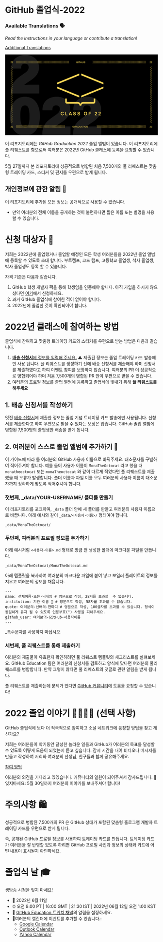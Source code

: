 # GitHub 졸업식-2022

### Available Translations 🗣

*Read the instructions in your language or contribute a translation!*

[Additional Translations](translations/README.md)

![2022-github-graduation-social-card-1](/assets/GHG_Blog_1.jpg)


이 리포지토리에는 *GitHub Graduation 2022*  졸업 앨범이 있습니다. 이 리포지토리에 풀 리퀘스트를 함으로써 여러분은 2022년 GitHub 클래스에 등록을 요청할 수 있습니다. 

5월 27일까지 본 리포지토리에 성공적으로 병합된  처음 7,500개의 풀 리퀘스트는 맞춤형 트레이딩 카드, 스티커 및 편지를 우편으로 받게 됩니다.


## 개인정보에 관한 알림 👀
이 리포지토리에 추가된 모든 정보는 공개적으로 사용할 수 있습니다.

- 만약 여러분의 전체 이름을 공개하는 것이 불편하다면 짧은 이름 또는 별명을 사용할 수 있습니다.

# 신청 대상자 📝
저희는 2022년에 졸업했거나 졸업할 예정인 모든 학생 여러분들을 2022년 졸업 앨범에 등록할 수 있도록 초대 합니다. 부트캠프, 코드 캠프, 고등학교 졸업생, 석사 졸업생, 박사 졸업생도 등록 할 수 있습니다.

자격 기준은 다음과 같습니다.
1. GitHub 학생 개발자 팩을 통해 학생임을 인증해야 합니다. 아직 가입을 하시지 않으셨다면 [여기](https://education.github.com/discount_requests/student_application?utm_source=2022-06-11-GitHubGraduation)에서 신청하세요. 
2. 과거 GitHub 졸업식에 참여한 적이 없어야 합니다.
3. 2022년에 졸업한 것이 확인되어야 합니다. 

# 2022년 클래스에 참여하는 방법
졸업식에 참여하고 맞춤형 트레이딩 카드와 스티커를 우편으로 받는 방법은 다음과 같습니다.
1. [**배송 신청서**에 정보를 입력해 주세요.](https://airtable.com/shrVMo8ItH4wjsO9f)
 ⚠️ 제출된 정보는 졸업 트레이딩 카드 발송에만 사용 됩니다. 풀 리퀘스트를 생성하기 전에 배송 신청서를 제출해야 하며 신청서를 제출하였다고 하여 이벤트 참여를 보장하지 않습니다. 여러분의 PR 이 성공적으로 병합되어야 하며 처음 7,500개의 병합된 PR 만이 우편으로 받을 수 있습니다.
2. 여러분의 프로필 정보를 졸업 앨범에 등록하고 졸업식에 빛내기 위해 **풀 리퀘스트를 해주세요**  
 
## 1. 배송 신청서를 작성하기
멋진 [배송 신청서](https://airtable.com/shrVMo8ItH4wjsO9f)에 제출한 정보는 졸업 기념 트레이딩 카드 발송에만 사용됩니다. 신청서를 제출한다고 하여 우편으로 받을 수 있다는 보장은 업습니다. GitHub 졸업 앨범에 병합된 7,500명의 졸업생만 배송을 받게 됩니다.

## 2. 여러분이 스스로 졸업 앨범에 추가하기 🏫
이 가이드에 따라 <YOUR-USERNAME>를 여러분의 GitHub 사용자 이름으로 바꿔주세요. 대소문자를 구별하여 적어주셔야 합니다. 예를 들어 사용자 이름이 `MonaTheOctocat` 라고 했을 때 `monatheoctocat` 또는 `monaTheoctocat` 와 같이 다르게 적었다면 풀 리퀘스트를 제출했을 때 오류가 발생합니다. 폴더 이름과 파일 이름 모두 여러분의 사용자 이름이 대소문자까지 정확하게 맞도록 적어주셔야 합니다.

### 첫번째, _data/YOUR-USERNAME/ 폴더를 만들기
이 리포지토리를 포크하여, `_data` 폴더 안에 새 폴더를 만들고 여러분의 사용자 이름으로  바꿉니다. 아래 예시와 같이 `_data/<사용자-이름>/` 형태여야 합니다.
```
_data/MonaTheOctocat/
``` 

### 두번째, 여러분의 프로필 정보를 추가하기
아래 예시처럼 `<사용자-이름>.md` 형태로 방금 전 생성한 폴더에 마크다운 파일을 만듭니다.

```
_data/MonaTheOctocat/MonaTheOctocat.md
```

아래 템플릿을 복사하여 여러분의 마크다운 파일에 붙여 넣고 보일러 플레이트의 정보를 지우고 여러분의 정보를 채웁니다.

```
---
name: 전체이름-또는-닉네임 # 영문으로 작성, 28자를 초과할  수 없습니다.
institution: 기관-이름 🚩 # 영문으로 작성, 58자를 초과할 수 없습니다.
quote: 여러분의-선배의-한마디 # 영문으로 작성, 100글자를 초과할 수 있습니다. 형식이 동일하게 유지 될 수 있도록 인용부호(") 사용을 피해주세요. 
github_user: 여러분의-GitHub-사용자이름
---
```

_특수문자를 사용하지 마십시오.


### 세번째, 풀 리퀘스트를 통해 제출하기
여러분의 제출물이 유효한지 확인하려면 풀 리퀘스트 템플릿의 체크리스트를 살펴보세요. GitHub Education 팀은 여러분의 신청서를 검토하고 양식에 맞다면 여러분의 풀리퀘스트를 병합합니다. 만약 그렇지 않다면 풀 리퀘스트의 댓글로 관련 알림을 받게 됩니다.

풀 리퀘스트를 제출하는데 문제가 있다면 [GitHub 커뮤니티](https://github.com/orgs/github-community/discussions/categories/github-education)에 도움을 요청할 수 있습니다!

# 2022 졸업 이야기 ‍👩‍🏫👨‍🏫 (선택 사항)
GitHub 졸업식에 보다 더 적극적으로 참여하고 소셜 네트워크에 등장할 방법을  찾고 계신가요?

저희는 여러분들이 학기동안 달성한 놀라운 일들과 GitHub가 여러분의 목표를 달성할 수 있도록 어떻게 도움이 되었는지 듣고 싶습니다. 잠시 시간을 내어 비디오나 메시지를 만들고 작성하여 저희와 여러분의 선생님, 친구들과 함께 공유해주세요.

[참여 방법](https://drive.google.com/file/d/1AcgUKLXx6WIC5s4eanzOfj8EsiYHARrt/view?usp=sharing)

여러분의 의견을 기다리고 있겠습니다. 커뮤니티의 일원이 되어주셔서 감사드립니다.
💖 잊지마세요: 5월 30일까지 여러분의 이야기를 보내주셔야 합니다!


# 주의사항 🛍
성공적으로 병합된 7,500개의 PR 은 GitHub 상태가 포함된 맞춤형 홀로그램 개발자 트레이딩 카드를 우편으로 받게 됩니다.

즉, 공개된 GitHub 프로필 정보를 사용하여 트레이딩 카드를 만듭니다. 트레이딩 카드가 여러분을 잘 반영할 있도록 하려면 GitHub 프로필 사진과 정보의 상태와 카드에 어떤 내용이 표시될지 확인하세요. 

# 졸업식 날 🎓
생방송 시청을 잊지 마세요!

- 📆 2022년 6월 11일
- ⏰ 오전 9:00 PT | 16:00 GMT | 21:30 IST | 2022년 06월 12일 오전 1:00 KST 
- 📍 [GitHub Education 트위치 채널](https://twitch.tv/githubeducation)의 알림을 설정하세요.
- 📎여러분의 캘린더에 이벤트를 추가할 수 있습니다.:
  - [Google Calendar](https://calendar.google.com/calendar/render?action=TEMPLATE&dates=20220611T160000Z%2F20220611T180000Z&details=&location=https%3A%2F%2Fwww.twitch.tv%2Fgithubeducation&text=%F0%9F%8E%89%F0%9F%8E%8A%20GitHub%20Graduation%202022%20%F0%9F%8E%89%F0%9F%8E%8A)
  - [Outlook Calendar](https://outlook.live.com/calendar/0/deeplink/compose?allday=false&body=&enddt=2022-06-11T18%3A00%3A00%2B00%3A00&location=https%3A%2F%2Fwww.twitch.tv%2Fgithubeducation&path=%2Fcalendar%2Faction%2Fcompose&rru=addevent&startdt=2022-06-11T16%3A00%3A00%2B00%3A00&subject=%F0%9F%8E%89%F0%9F%8E%8A%20GitHub%20Graduation%202022%20%F0%9F%8E%89%F0%9F%8E%8A)
  - [Yahoo Calendar](https://calendar.yahoo.com/?desc=&dur=&et=20220611T180000Z&in_loc=https%3A%2F%2Fwww.twitch.tv%2Fgithubeducation&st=20220611T160000Z&title=%F0%9F%8E%89%F0%9F%8E%8A%20GitHub%20Graduation%202022%20%F0%9F%8E%89%F0%9F%8E%8A&v=60)
